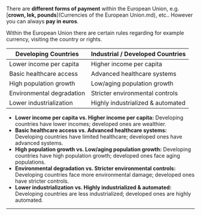 There are **different forms of payment** within the European Union, e.g. [**crown, lek, pounds**](Currencies of the European Union.md), etc.. However you can always **pay in euros**.

Within the European Union there are certain rules regarding for example currency, visiting the country or rights.

| **Developing Countries**          | **Industrial / Developed Countries** |
| --------------------------------- | ------------------------------------ |
| Lower income per capita           | Higher income per capita             |
| Basic healthcare access           | Advanced healthcare systems          |
| High population growth            | Low/aging population growth          |
| Environmental degradation         | Stricter environmental controls      |
| Lower industrialization           | Highly industrialized & automated    |

- **Lower income per capita vs. Higher income per capita:** Developing countries have lower incomes; developed ones are wealthier.
- **Basic healthcare access vs. Advanced healthcare systems:** Developing countries have limited healthcare; developed ones have advanced systems.
- **High population growth vs. Low/aging population growth:** Developing countries have high population growth; developed ones face aging populations.
- **Environmental degradation vs. Stricter environmental controls:** Developing countries face more environmental damage; developed ones have stricter controls.
- **Lower industrialization vs. Highly industrialized & automated:** Developing countries are less industrialized; developed ones are highly automated.
___
